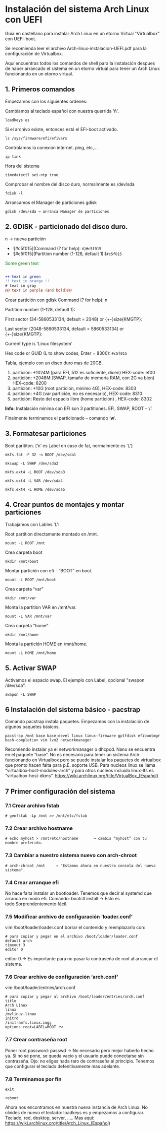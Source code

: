 # Instalación del sistema Arch Linux con UEFI
Guia en castellano para instalar Arch Linux en un etorno Virtual "Virtualbox" con UEFI-boot.

Se recomienda leer el archivo Arch-linux-instalacion-UEFI.pdf para la configuración de Virtualbox.

Aquí encuentras todos los comandos de shell para la instalación despues de haber arrancado el sistema en un etorno virtual para tener un Arch Linux funcionando en un etorno virtual.

## 1. Primeros comandos
Empezamos con los siguientes ordenes:

Cambiamos al teclado español con nuestra querrida 'ñ'.

    loadkeys es
    
Si el archivo existe, entonces está el EFI-boot activado.

    ls /sys/firmware/efi/efivars
    
Controlamos la conexión internet. ping, etc,...

    ip link
    
Hora del sistema
    
    timedatectl set-ntp true
   
Comprobar el nombre del disco duro, normalmente es /dev/sda  
   
    fdisk -l 
    
Arrancamos el Manager de particiones gdisk
        
    gdisk /dev/sda → arranca Manager de particiones



## 2. GDISK - particionado del disco duro.
n → nueva partición

- ![#c5f015](Command (? for help): n)`#c5f015`
- ![#c5f015](Partition number (1-128, default 1):)`#c5f015`

<span style="color: green"> Some green text </span>

```diff

++ text in green
!! text in orange !!
# text in gray
@@ text in purple (and bold)@@
```

Crear partición con gdisk
Command (? for help): n
    
Partition number (1-128, default 1):
    
First sector (34-5860533134, default = 2048) or {+-}size{KMGTP}:
    
Last sector (2048-5860533134, default = 5860533134) or {+-}size{KMGTP}:
    
Current type is 'Linux filesystem'
    
Hex code or GUID (L to show codes, Enter = 8300):
`#c5f015`

Tabla, ejemplo con un disco duro mas de 20GB. 
1. partición: +1024M (para EFI, 512 es suficiente, dicen) HEX-code: ef00
2. partición: +2048M (SWAP, tamaño de memoria RAM, con 2G va bien) HEX-code: 8200
3. partición: +10G   (root partición, minimo 4G), HEX-code: 8303
4. partición: +4G    (var partición, no es necesario), HEX-code: 8310
5. partición: Resto del espacio libre (home partición) , HEX-code: 8302
  
**Info:** Instalación mínima con EFI son 3 partitiones. EFI, SWAP, ROOT - ‘/’.

Finalmente terminamos el particionado – comando ‘**w**’.


## 3. Formatesar particiones
Boot parititon. (‘n’ es Label en caso de fat, normalmente es ‘L’)

    mkfs.fat -F 32 -n BOOT /dev/sda1
    
    mkswap -L SWAP /dev/sda2
    
    mkfs.ext4 -L ROOT /dev/sda3
    
    mkfs.ext4 -L VAR /dev/sda4
    
    mkfs.ext4 -L HOME /dev/sda5


## 4. Crear puntos de montajes y montar particiones
Trabajamos con Lables ‘L’:

Root partition directamente montado en /mnt.

    mount -L ROOT /mnt
    
Crea carpeta boot

    mkdir /mnt/boot        
   
Montar partición con efi - “BOOT” en boot.
    
    mount -L BOOT /mnt/boot
    
Crea carpeta “var”
    
    mkdir /mnt/var
    
Monta la partition VAR en /mnt/var.    

    mount -L VAR /mnt/var
    
Crea carpeta "home"

    mkdir /mnt/home     
    
Monta la partición HOME en /mnt/home.

    mount -L HOME /mnt/home 


## 5. Activar SWAP
Activamos el espacio swap. El ejemplo con Label, opcional "swapon /dev/sda".

    swapon -L SWAP
  
  
## 6 Instalación del sistema básico - pacstrap
  Comando pacstrap instala paquetes. Empezamos con la instalación de algunos paquetes básicos.
  
    pacstrap /mnt base base-devel linux linux-firmware gptfdisk efibootmgr bash-completion vim lvm2 networkmanager
  
  Recomiendo instalar ya el networkmanager o dhcpcd. Nano se encuentra en el paquete “base”.
  No es necesario para tener un sistema Arch funcionando en Virtualbox pero se puede instalar
  los paquetes de virtualbox que pronto hacen falta para p.E. soporte USB. Para nucleos linux
  se llama “virtualbox-host-modules-arch” y para otros nucleos incluido linux-lts es 
  “virtualbox-host-dkms”. https://wiki.archlinux.org/title/VirtualBox_(Español)
  

## 7 Primer configuración del sistema

  ### 7.1 Crear archivo fstab
    # genfstab -Lp /mnt >> /mnt/etc/fstab
 
  ### 7.2 Crear archivo hostname
    # echo myhost > /mnt/etc/hostname       → cambia “myhost” con tu nombre preferido.
    
  ### 7.3 Cambiar a nuestro sistema nuevo con arch-chroot
    # arch-chroot /mnt     → "Estamos ahora en nuestra consola del nuevo sistema".

  ### 7.4 Crear arranque efi
  No hace falta instalar un bootloader. Tenemos que decir al systemd que arranca en modo efi.
  Comando: bootctl install         → Esto es todo.Sorprendentemento fácil.

  ### 7.5 Modificar archivo de configuración ‘loader.conf’
  vim /boot/loader/loader.conf
  borrar el contenido y reemplazarlo con:
  
    # para copiar y pegar en el archivo /boot/loader/loader.conf
    default arch
    timeout 3
    editor 0
    
   editor 0 → Es importante para no pasar la contraseña de root al arrancar el sistema.
   
  ### 7.6 Crear archivo de configuración ‘arch.conf’
   vim /boot/loader/entries/arch.conf
  
    # para copiar y pegar al archivo /boot/loader/entries/arch.conf
    title
    Arch Linux
    linux
    /mvlinuz-linux
    initrd
    /initramfs.linux.imgç
    options root=LABEL=ROOT rw
    
  ### 7.7 Crear contraseña root
  Poner root password: passwd → No necesario pero mejor haberlo hecho ya.
  Si no se pone, se queda vacio y el usuario puede conectarse sin contraseña.
  Ojo: no eliges nada raro de contraseña al principio.
  Tenemos que configurar el teclado defenitivamente mas adelante.
  
  
  ### 7.8 Terminamos por fin
    
    exit
    
    reboot
 
  Ahora nos encontramos en nuestra nueva instancia de Arch Linux.
  No olvides de nuevo el teclado: loadkeys es y empezamos a configurar. Teclado, red, desktop, server, .....
  Mas aquí:
  https://wiki.archlinux.org/title/Arch_Linux_(Español)
  
  
 
